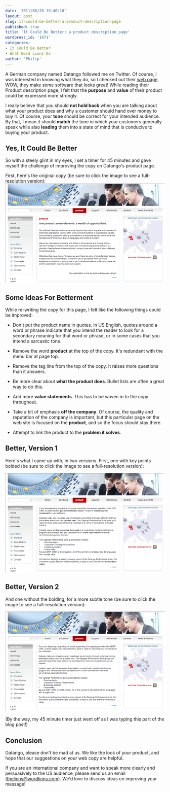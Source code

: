 ```yaml
---
date: '2011/08/28 19:40:18'
layout: post
slug: it-could-be-better-a-product-description-page
published: true
title: 'It Could Be Better: a product description page'
wordpress_id: '1471'
categories:
- It Could Be Better
- What Word Lions Do
author: 'Philip'
---
```


A German company named Datango followed me on Twitter. Of course, I was interested in knowing what they do, so I checked out their [web page](http://datango.com). WOW, they make some software that looks great! While reading their Product description page, I felt that the **purpose** and **value** of their product could be expressed more strongly.

I really believe that you should **not hold back** when you are talking about what your product does and why a customer should hand over money to buy it. Of course, your **tone** should be correct for your intended audience. By that, I mean it should **match** the tone in which your customers generally speak while also **leading** them into a state of mind that is conducive to buying your product.


## Yes, It Could Be Better


So with a steely glint in my eyes, I set a timer for 45 minutes and gave myself the challenge of improving the copy on Datango's product page.

First, here's the original copy (be sure to click the image to see a full-resolution version):
<img src="/img/datango_before.png" />

## Some Ideas For Betterment


While re-writing the copy for this page, I felt like the following things could be improved:



	
* Don't put the product name in quotes. In US English, quotes around a word or phrase indicate that you intend the reader to look for a secondary meaning for that word or phrase, or in some cases that you intend a sarcastic tone.

	
* Remove the word **product** at the top of the copy. It's redundant with the menu bar at page top.

	
* Remove the tag line from the top of the copy. It raises more questions than it answers.

	
* Be more clear about **what the product does**. Bullet lists are often a great way to do this.

	
* Add more **value statements**. This has to be woven in to the copy throughout.

	
* Take a bit of emphasis **off the company**. Of course, the quality and reputation of the company is important, but this particular page on the web site is focused on the **product**, and so the focus should stay there.

	
* Attempt to link the product to the **problem it solves**.




## Better, Version 1




Here's what I came up with, in two versions. First, one with key points bolded (be sure to click the image to see a full-resolution version):






<img src="/img/datango_after.png" />






## Better, Version 2




And one without the bolding, for a more subtle tone (be sure to click the image to see a full-resolution version):

<img src="/img/datango_after_nobold.png" />

(By the way, my 45 minute timer just went off as I was typing this part of the blog post!)




## Conclusion


Datango, please don't be mad at us. We like the look of your product, and hope that our suggestions on your web copy are helpful.

If you are an international company and want to speak more clearly and persuasively to the US audience, please send us an email (thelions@wordlions.com). We'd love to discuss ideas on improving your message!
